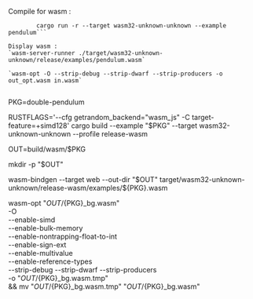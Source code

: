 Compile for wasm :
```RUSTFLAGS='--cfg getrandom_backend="wasm_js" -C target-feature=+simd128' \
        cargo run -r --target wasm32-unknown-unknown --example pendulum```

Display wasm :
`wasm-server-runner ./target/wasm32-unknown-unknown/release/examples/pendulum.wasm`

`wasm-opt -O --strip-debug --strip-dwarf --strip-producers -o out_opt.wasm in.wasm`


```
PKG=double-pendulum

RUSTFLAGS='--cfg getrandom_backend="wasm_js" -C target-feature=+simd128' cargo build --example "$PKG" --target wasm32-unknown-unknown --profile release-wasm

OUT=build/wasm/$PKG

mkdir -p "$OUT"

wasm-bindgen --target web --out-dir "$OUT" target/wasm32-unknown-unknown/release-wasm/examples/${PKG}.wasm

wasm-opt "$OUT/${PKG}_bg.wasm" \
  -O \
  --enable-simd \
  --enable-bulk-memory \
  --enable-nontrapping-float-to-int \
  --enable-sign-ext \
  --enable-multivalue \
  --enable-reference-types \
  --strip-debug --strip-dwarf --strip-producers \
  -o "$OUT/${PKG}_bg.wasm.tmp" \
&& mv "$OUT/${PKG}_bg.wasm.tmp" "$OUT/${PKG}_bg.wasm"
```